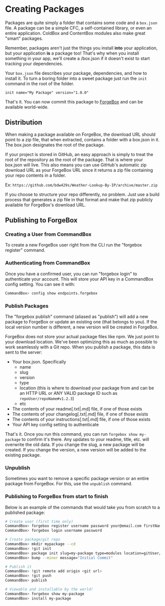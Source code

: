 # Creating Packages

Packages are quite simply a folder that contains some code and a `box.json` file. A package can be a simple CFC, a self-contained library, or even an entire application. ColdBox and ContentBox modules also make great "smart" packages.

Remember, packages aren't just the things you install **into** your application, but your application **is** a package too!  That's why when you install something in your app, we'll create a /box.json if it doesn't exist to start tracking your dependencies. 

Your `box.json` file describes your package, dependencies, and how to install it. To turn a boring folder into a sweet package just run the `init` command in the root of the folder.

```
init name="My Package" version="1.0.0"
```

That's it.  You can now commit this package to [ForgeBox](http://forgebox.io) and can be available world-wide.

## Distribution

When making a package available on ForgeBox, the download URL should point to a zip file, that when extracted, contains a folder with a box.json in it.  The box.json designates the root of the package.  

If your project is stored in GitHub, an easy approach is simply to treat the root of the repository as the root of the package.  That is where your box.json will live.  This also means you can use GitHub's automatic zip download URL as your ForgeBox URL since it returns a zip file containing your repo contents in a folder.

Ex:
`https://github.com/bdw429s/Weather-Lookup-By-IP/archive/master.zip`

If you choose  to structure your repo differently, no problem.  Just use a build process that generates a zip file in that format and make that zip publicly available for ForgeBox's download URL.

## Publishing to ForgeBox

### Creating a User from CommandBox

To create a new ForgeBox user right from the CLI run the "forgebox register" command.

### Authenticating from CommandBox

Once you have a confirmed user, you can run "forgebox login" to authenticate your account.  This will store your API key in a CommandBox config setting.  You can see it with:

```bash
CommandBox> config show endpoints.forgebox
```

### Publish Packages

The "forgebox publish" command (aliased as "publish") will add a new package to ForgeBox or update an existing one (that belongs to you). If the local version number is different, a new version will be created in ForgeBox.

ForgeBox does not store your actual package files like npm.  We just point to your download location.  We've been optimizing this as much as possible to work seamlessly with a Git repo. When you publish a package, this data is sent to the server:
 
* Your box.json.  Specifically
	* name
	* slug
	* version
	* type
	* location (this is where to download your package from and can be an HTTP URL or ANY VALID package ID such as `repoUser/repoName#v1.2.3`)
	* etc
* The contents of your readme[.txt|.md] file, if one of those exists
* The contents of your changelog[.txt|.md] file, if one of those exists
* The contents of your instructions[.txt|.md] file, if one of those exists
* Your API key config setting to authenticate

That's it.  Once you run this command, you can run `forgebox show my-package` to confirm it's there. Any updates to your readme, title, etc. will overwrite the old data. If you change the slug, a new package will be created. If you change the version, a new version will be added to the existing package.


### Unpublish
Sometimes you want to remove a specific package version or an entire package from ForgeBox. For this, use the `unpublish` command. 

### Publishing to ForgeBox from start to finish

Below is an example of the commands that would take you from scratch to a published package:

```bash
# Create user (first time only)
CommandBox> forgebox register username password your@email.com firstName lastName
CommandBox> forgebox login username password

# Create package/git repo
CommandBox> mkdir mypackage --cd
CommandBox> !git init
CommandBox> package init slug=my-package type=modules location=gitUser/my-package
CommandBox> bump --minor message="Initial Commit"

# Publish it
CommandBox> !git remote add origin <git url>
CommandBox> !git push
CommandBox> publish

# Viewable and installable by the world!
CommandBox> forgebox show my-package
CommandBox> install my-package
```